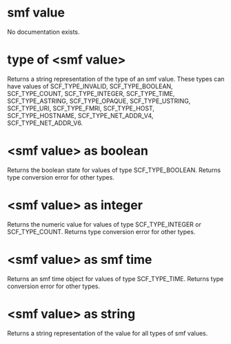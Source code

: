 # smf value

No documentation exists.

# type of &lt;smf value&gt;

Returns a string representation of the type of an smf value. These types can have values of SCF_TYPE_INVALID, SCF_TYPE_BOOLEAN, SCF_TYPE_COUNT, SCF_TYPE_INTEGER, SCF_TYPE_TIME, SCF_TYPE_ASTRING, SCF_TYPE_OPAQUE, SCF_TYPE_USTRING, SCF_TYPE_URI, SCF_TYPE_FMRI, SCF_TYPE_HOST, SCF_TYPE_HOSTNAME, SCF_TYPE_NET_ADDR_V4, SCF_TYPE_NET_ADDR_V6.

# &lt;smf value&gt; as boolean

Returns the boolean state for values of type SCF_TYPE_BOOLEAN. Returns type conversion error for other types.

# &lt;smf value&gt; as integer

Returns the numeric value for values of type SCF_TYPE_INTEGER or SCF_TYPE_COUNT. Returns type conversion error for other types.

# &lt;smf value&gt; as smf time

Returns an smf time object for values of type SCF_TYPE_TIME. Returns type conversion error for other types.

# &lt;smf value&gt; as string

Returns a string representation of the value for all types of smf values.
